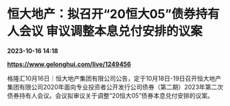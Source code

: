 # 恒大地产：拟召开“20恒大05”债券持有人会议 审议调整本息兑付安排的议案

**2023-10-16 14:18**

**https://www.gelonghui.com/live/1249456**

格隆汇10月16日｜恒大地产集团有限公司公告，定于10月18日-19日召开恒大地产集团有限公司2020年面向专业投资者公开发行公司债券（第二期）2023年第二次债券持有人会议。会议拟审议关于调整“20恒大05”债券本息兑付安排的议案。